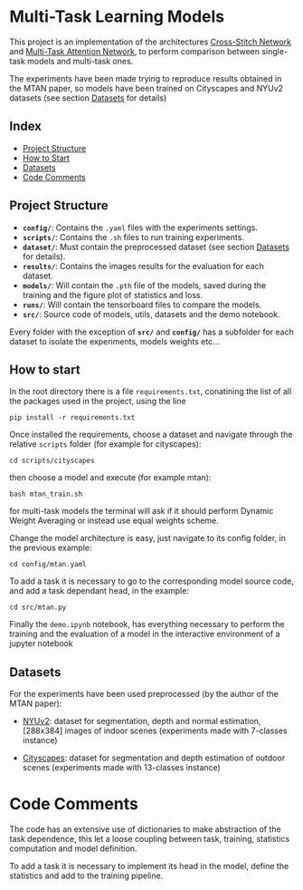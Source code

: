 # Multi-Task Learning Models

This project is an implementation of the architectures [Cross-Stitch Network](https://arxiv.org/pdf/1604.03539) and [Multi-Task Attention Network](https://arxiv.org/pdf/1803.10704), to perform comparison between single-task models and multi-task ones.

The experiments have been made trying to reproduce results obtained in the MTAN paper, so models have been trained on Cityscapes and NYUv2 datasets (see section [Datasets](#datasets) for details)

## Index

- [Project Structure](#project-structure)
- [How to Start](#how-to-start)
- [Datasets](#datasets)
- [Code Comments](#code-comments)

## Project Structure

- **`config/`**: Contains the `.yaml` files with the experiments settings.
- **`scripts/`**: Contains the `.sh` files to run training experiments.
- **`dataset/`**: Must contain the preprocessed dataset (see section [Datasets](#datasets) for details).
- **`results/`**: Contains the images results for the evaluation for each dataset.
- **`models/`**: Will contain the `.pth` file of the models, saved during the training and the figure plot of statistics and loss.
- **`runs/`**: Will contain the tensorboard files to compare the models.
- **`src/`**: Source code of models, utils, datasets and the demo notebook.

Every folder with the exception of **`src/`** and **`config/`** has a subfolder for each dataset to isolate the experiments, models weights etc...

## How to start

In the root directory there is a file `requirements.txt`, conatining the list of all the packages used in the project, using the line

`pip install -r requirements.txt`

Once installed the requirements, choose a dataset and navigate through the relative `scripts` folder (for example for cityscapes):

`cd scripts/cityscapes`

then choose a model and execute (for example mtan):

`bash mtan_train.sh`

for multi-task models the terminal will ask if it should perform Dynamic Weight Averaging or instead use equal weights scheme.

Change the model architecture is easy, just navigate to its config folder, in the previous example:

`cd config/mtan.yaml`

To add a task it is necessary to go to the corresponding model source code, and add a task dependant head, in the example:

`cd src/mtan.py`

Finally the `demo.ipynb` notebook, has everything necessary to perform the training and the evaluation of a model in the interactive environment of a jupyter notebook

## Datasets
For the experiments have been used preprocessed (by the author of the MTAN paper):
- [NYUv2](https://www.dropbox.com/scl/fo/p7n54hqfpfyc6fe6n62qk/AKVb28ZmgDiGdRMNkX5WJvo?rlkey=hcf31bdrezqjih36oi8usjait&e=1&dl=0): dataset for segmentation, depth and normal estimation, [288x384] images of indoor scenes (experiments made with 7-classes instance)

- [Cityscapes](https://www.dropbox.com/scl/fo/x2i67p14fxy3d3178i8ln/AGZHvvk82ayNbcBHp-N0JXg?rlkey=ebhrpay2cgqnr0ew5vmti2diy&e=1&dl=0): dataset for segmentation and depth estimation of outdoor scenes (experiments made with 13-classes instance)

# Code Comments

The code has an extensive use of dictionaries to make abstraction of the task dependence, this let a loose coupling between task, training, statistics computation and model definition. 

To add a task it is necessary to implement its head in the model, define the statistics and add to the training pipeline.